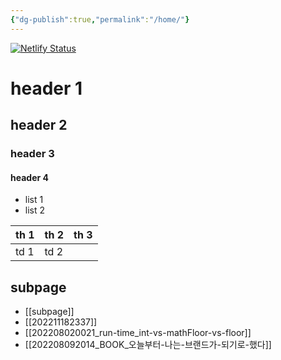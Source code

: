 ```yaml
---
{"dg-publish":true,"permalink":"/home/"}
---
```



[![Netlify Status](https://api.netlify.com/api/v1/badges/03a9cb1d-65aa-4026-a5c6-f39fe788435b/deploy-status)](https://app.netlify.com/sites/s2jin-digital-garden/deploys)

# header 1

## header 2

### header 3

#### header 4

- list 1
- list 2 

| th 1 | th 2 | th 3 |
| ---- | ---- | ---- |
| td 1 | td 2       ||


## subpage

- [[subpage]]
- [[202211182337]]
- [[202208020021_run-time_int-vs-mathFloor-vs-floor]]
- [[202208092014_BOOK_오늘부터-나는-브랜드가-되기로-했다]]